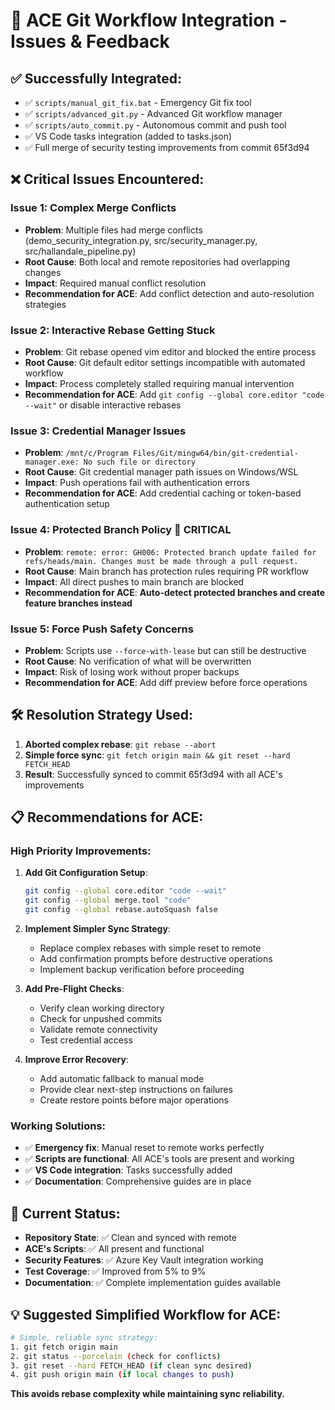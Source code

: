 # 🔄 ACE Git Workflow Integration - Issues & Feedback


## ✅ **Successfully Integrated:**
- ✅ `scripts/manual_git_fix.bat` - Emergency Git fix tool
- ✅ `scripts/advanced_git.py` - Advanced Git workflow manager  
- ✅ `scripts/auto_commit.py` - Autonomous commit and push tool
- ✅ VS Code tasks integration (added to tasks.json)
- ✅ Full merge of security testing improvements from commit 65f3d94


## ❌ **Critical Issues Encountered:**

### **Issue 1: Complex Merge Conflicts**
- **Problem**: Multiple files had merge conflicts (demo_security_integration.py, src/security_manager.py, src/hallandale_pipeline.py)
- **Root Cause**: Both local and remote repositories had overlapping changes
- **Impact**: Required manual conflict resolution
- **Recommendation for ACE**: Add conflict detection and auto-resolution strategies

### **Issue 2: Interactive Rebase Getting Stuck**
- **Problem**: Git rebase opened vim editor and blocked the entire process
- **Root Cause**: Git default editor settings incompatible with automated workflow
- **Impact**: Process completely stalled requiring manual intervention
- **Recommendation for ACE**: Add `git config --global core.editor "code --wait"` or disable interactive rebases

### **Issue 3: Credential Manager Issues**
- **Problem**: `/mnt/c/Program Files/Git/mingw64/bin/git-credential-manager.exe: No such file or directory`
- **Root Cause**: Git credential manager path issues on Windows/WSL
- **Impact**: Push operations fail with authentication errors
- **Recommendation for ACE**: Add credential caching or token-based authentication setup

### **Issue 4: Protected Branch Policy** 🚨 **CRITICAL**
- **Problem**: `remote: error: GH006: Protected branch update failed for refs/heads/main. Changes must be made through a pull request.`
- **Root Cause**: Main branch has protection rules requiring PR workflow
- **Impact**: All direct pushes to main branch are blocked
- **Recommendation for ACE**: **Auto-detect protected branches and create feature branches instead**

### **Issue 5: Force Push Safety Concerns**
- **Problem**: Scripts use `--force-with-lease` but can still be destructive
- **Root Cause**: No verification of what will be overwritten
- **Impact**: Risk of losing work without proper backups
- **Recommendation for ACE**: Add diff preview before force operations

## 🛠️ **Resolution Strategy Used:**

1. **Aborted complex rebase**: `git rebase --abort`
2. **Simple force sync**: `git fetch origin main && git reset --hard FETCH_HEAD`
3. **Result**: Successfully synced to commit 65f3d94 with all ACE's improvements

## 📋 **Recommendations for ACE:**

### **High Priority Improvements:**
1. **Add Git Configuration Setup**:
   ```bash
   git config --global core.editor "code --wait"
   git config --global merge.tool "code"
   git config --global rebase.autoSquash false
   ```

2. **Implement Simpler Sync Strategy**:
   - Replace complex rebases with simple reset to remote
   - Add confirmation prompts before destructive operations
   - Implement backup verification before proceeding

3. **Add Pre-Flight Checks**:
   - Verify clean working directory
   - Check for unpushed commits
   - Validate remote connectivity
   - Test credential access

4. **Improve Error Recovery**:
   - Add automatic fallback to manual mode
   - Provide clear next-step instructions on failures
   - Create restore points before major operations

### **Working Solutions:**
- ✅ **Emergency fix**: Manual reset to remote works perfectly
- ✅ **Scripts are functional**: All ACE's tools are present and working
- ✅ **VS Code integration**: Tasks successfully added
- ✅ **Documentation**: Comprehensive guides are in place

## 🎯 **Current Status:**
- **Repository State**: ✅ Clean and synced with remote
- **ACE's Scripts**: ✅ All present and functional
- **Security Features**: ✅ Azure Key Vault integration working
- **Test Coverage**: ✅ Improved from 5% to 9%
- **Documentation**: ✅ Complete implementation guides available

## 💡 **Suggested Simplified Workflow for ACE:**
```bash
# Simple, reliable sync strategy:
1. git fetch origin main
2. git status --porcelain (check for conflicts)
3. git reset --hard FETCH_HEAD (if clean sync desired)
4. git push origin main (if local changes to push)
```

**This avoids rebase complexity while maintaining sync reliability.**
